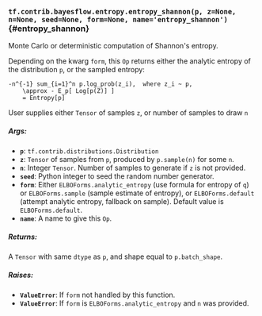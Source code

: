 ### `tf.contrib.bayesflow.entropy.entropy_shannon(p, z=None, n=None, seed=None, form=None, name='entropy_shannon')` {#entropy_shannon}

Monte Carlo or deterministic computation of Shannon's entropy.

Depending on the kwarg `form`, this `Op` returns either the analytic entropy
of the distribution `p`, or the sampled entropy:

```
-n^{-1} sum_{i=1}^n p.log_prob(z_i),  where z_i ~ p,
    \approx - E_p[ Log[p(Z)] ]
    = Entropy[p]
```

User supplies either `Tensor` of samples `z`, or number of samples to draw `n`

##### Args:


*  <b>`p`</b>: `tf.contrib.distributions.Distribution`
*  <b>`z`</b>: `Tensor` of samples from `p`, produced by `p.sample(n)` for some `n`.
*  <b>`n`</b>: Integer `Tensor`.  Number of samples to generate if `z` is not provided.
*  <b>`seed`</b>: Python integer to seed the random number generator.
*  <b>`form`</b>: Either `ELBOForms.analytic_entropy` (use formula for entropy of `q`)
    or `ELBOForms.sample` (sample estimate of entropy), or `ELBOForms.default`
    (attempt analytic entropy, fallback on sample).
    Default value is `ELBOForms.default`.
*  <b>`name`</b>: A name to give this `Op`.

##### Returns:

  A `Tensor` with same `dtype` as `p`, and shape equal to `p.batch_shape`.

##### Raises:


*  <b>`ValueError`</b>: If `form` not handled by this function.
*  <b>`ValueError`</b>: If `form` is `ELBOForms.analytic_entropy` and `n` was provided.

